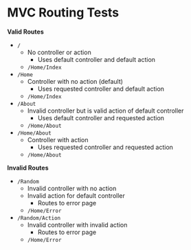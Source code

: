 # MVC Routing Tests

**Valid Routes**
- `/`
	- No controller or action
		- Uses default controller and default action
	- `/Home/Index`
- `/Home`
	- Controller with no action (default)
		- Uses requested controller and default action
	- `/Home/Index`
- `/About`
	- Invalid controller but is valid action of default controller
		- Uses default controller and requested action
	- `/Home/About`
- `/Home/About`
	- Controller with action
		- Uses requested controller and requested action
	- `/Home/About`

**Invalid Routes**
- `/Random`
	- Invalid controller with no action
	- Invalid action for default controller
		- Routes to error page
	- `/Home/Error`
- `/Random/Action`
	- Invalid controller with invalid action
		- Routes to error page
	- `/Home/Error`